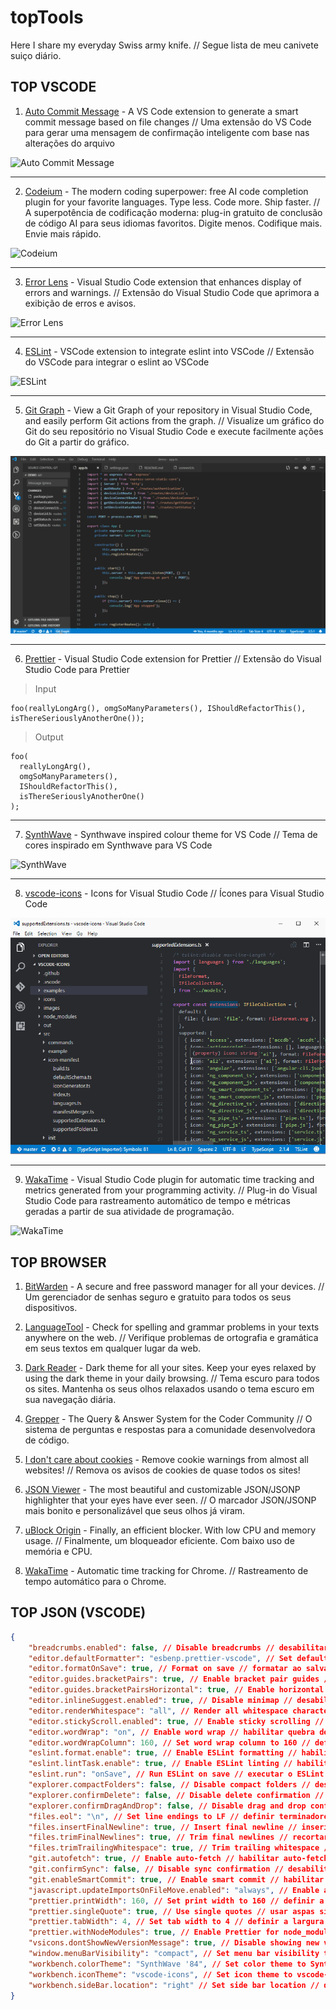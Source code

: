 # topTools

Here I share my everyday Swiss army knife. // Segue lista de meu canivete suiço diário.

## TOP VSCODE

1.  [Auto Commit Message](https://github.com/MichaelCurrin/auto-commit-msg) - A VS Code extension to generate a smart commit message based on file changes // Uma extensão do VS Code para gerar uma mensagem de confirmação inteligente com base nas alterações do arquivo

![Auto Commit Message](https://github.com/MichaelCurrin/auto-commit-msg/raw/master/docs/_media/sample-chore.png)

---

2.  [Codeium](https://www.codeium.com/) - The modern coding superpower: free AI code completion plugin for your favorite languages. Type less. Code more. Ship faster. // A superpotência de codificação moderna: plug-in gratuito de conclusão de código AI para seus idiomas favoritos. Digite menos. Codifique mais. Envie mais rápido.

![Codeium](https://www.codeium.com/static/demos/g_python_unit_test_with_logo.gif)

---

3.  [Error Lens](https://github.com/usernamehw/vscode-error-lens) - Visual Studio Code extension that enhances display of errors and warnings. // Extensão do Visual Studio Code que aprimora a exibição de erros e avisos.

![Error Lens](https://raw.githubusercontent.com/usernamehw/vscode-error-lens/master/img/demo.png)

---

4.  [ESLint](https://github.com/Microsoft/vscode-eslint) - VSCode extension to integrate eslint into VSCode // Extensão do VSCode para integrar o eslint ao VSCode

![ESLint](https://eslint.org/assets/images/eslint-features-img-900w.webp)

---

5.  [Git Graph](https://github.com/mhutchie/vscode-git-graph) - View a Git Graph of your repository in Visual Studio Code, and easily perform Git actions from the graph. // Visualize um gráfico do Git do seu repositório no Visual Studio Code e execute facilmente ações do Git a partir do gráfico.

![Git Graph](https://github.com/mhutchie/vscode-git-graph/raw/master/resources/demo.gif)

---

6.  [Prettier](https://github.com/prettier/prettier-vscode) - Visual Studio Code extension for Prettier // Extensão do Visual Studio Code para Prettier

> Input

```
foo(reallyLongArg(), omgSoManyParameters(), IShouldRefactorThis(), isThereSeriouslyAnotherOne());
```

> Output

```
foo(
  reallyLongArg(),
  omgSoManyParameters(),
  IShouldRefactorThis(),
  isThereSeriouslyAnotherOne()
);
```

---

7.  [SynthWave](https://github.com/robb0wen/synthwave-vscode) - Synthwave inspired colour theme for VS Code // Tema de cores inspirado em Synthwave para VS Code

![SynthWave](https://github.com/robb0wen/synthwave-vscode/blob/master/theme.jpg)

---

8.  [vscode-icons](https://github.com/vscode-icons/vscode-icons) - Icons for Visual Studio Code // Ícones para Visual Studio Code

![vscode-icons](https://raw.githubusercontent.com/vscode-icons/vscode-icons/master/images/screenshot.gif)

---

9.  [WakaTime](https://github.com/wakatime/vscode-wakatime) - Visual Studio Code plugin for automatic time tracking and metrics generated from your programming activity. // Plug-in do Visual Studio Code para rastreamento automático de tempo e métricas geradas a partir de sua atividade de programação.

![WakaTime](https://camo.githubusercontent.com/8c5c8124ec20095202d4d0125f1cac19865a0d26f920aa3ce6aac03d66239ca6/68747470733a2f2f77616b6174696d652e636f6d2f7374617469632f696d672f53637265656e53686f74732f53637265656e2d53686f742d323031362d30332d32312e706e67)

## TOP BROWSER

1. [BitWarden](https://chrome.google.com/webstore/detail/bitwarden-free-password-m/nngceckbapebfimnlniiiahkandclblb) - A secure and free password manager for all your devices. // Um gerenciador de senhas seguro e gratuito para todos os seus dispositivos.

2. [LanguageTool](https://microsoftedge.microsoft.com/addons/detail/corretor-gramatical-e-ort/hfjadhjooeceemgojogkhlppanjkbobc) - Check for spelling and grammar problems in your texts anywhere on the web. // Verifique problemas de ortografia e gramática em seus textos em qualquer lugar da web.

3. [Dark Reader](https://chrome.google.com/webstore/detail/dark-reader/eimadpbcbfnmbkopoojfekhnkhdbieeh) - Dark theme for all your sites. Keep your eyes relaxed by using the dark theme in your daily browsing. // Tema escuro para todos os sites. Mantenha os seus olhos relaxados usando o tema escuro em sua navegação diária.

4. [Grepper](https://chrome.google.com/webstore/detail/grepper/amaaokahonnfjjemodnpmeenfpnnbkco) - The Query & Answer System for the Coder Community // O sistema de perguntas e respostas para a comunidade desenvolvedora de código.

5. [I don't care about cookies](https://chrome.google.com/webstore/detail/i-dont-care-about-cookies/fihnjjcciajhdojfnbdddfaoknhalnja) - Remove cookie warnings from almost all websites! // Remova os avisos de cookies de quase todos os sites!

6. [JSON Viewer](https://chrome.google.com/webstore/detail/json-viewer/gbmdgpbipfallnflgajpaliibnhdgobh) - The most beautiful and customizable JSON/JSONP highlighter that your eyes have ever seen. // O marcador JSON/JSONP mais bonito e personalizável que seus olhos já viram.

7. [uBlock Origin](https://microsoftedge.microsoft.com/addons/detail/ublock-origin/odfafepnkmbhccpbejgmiehpchacaeak) - Finally, an efficient blocker. With low CPU and memory usage. // Finalmente, um bloqueador eficiente. Com baixo uso de memória e CPU.

8. [WakaTime](https://chrome.google.com/webstore/detail/wakatime/jnbbnacmeggbgdjgaoojpmhdlkkpblgi) - Automatic time tracking for Chrome. // Rastreamento de tempo automático para o Chrome.

## TOP JSON (VSCODE)

```json
{
    "breadcrumbs.enabled": false, // Disable breadcrumbs // desabilitar breadcrumbs
    "editor.defaultFormatter": "esbenp.prettier-vscode", // Set default formatter to Prettier // definir o formatador padrão para o Prettier
    "editor.formatOnSave": true, // Format on save // formatar ao salvar
    "editor.guides.bracketPairs": true, // Enable bracket pair guides // habilitar guias de pares de colchetes
    "editor.guides.bracketPairsHorizontal": true, // Enable horizontal bracket pair guides // habilitar guias de pares de colchetes horizontais
    "editor.inlineSuggest.enabled": true, // Disable minimap // desabilitar minimapa
    "editor.renderWhitespace": "all", // Render all whitespace characters // renderizar todos os caracteres de espaço em branco
    "editor.stickyScroll.enabled": true, // Enable sticky scrolling // habilitar rolagem adesiva
    "editor.wordWrap": "on", // Enable word wrap // habilitar quebra de linha
    "editor.wordWrapColumn": 160, // Set word wrap column to 160 // definir a coluna de quebra de linha para 160
    "eslint.format.enable": true, // Enable ESLint formatting // habilitar formatação do ESLint
    "eslint.lintTask.enable": true, // Enable ESLint linting // habilitar linting do ESLint
    "eslint.run": "onSave", // Run ESLint on save // executar o ESLint ao salvar
    "explorer.compactFolders": false, // Disable compact folders // desabilitar pastas compactas
    "explorer.confirmDelete": false, // Disable delete confirmation // desabilitar confirmação de exclusão
    "explorer.confirmDragAndDrop": false, // Disable drag and drop confirmation // desabilitar confirmação de arrastar e soltar
    "files.eol": "\n", // Set line endings to LF // definir terminadores de linha para LF
    "files.insertFinalNewline": true, // Insert final newline // inserir nova linha final
    "files.trimFinalNewlines": true, // Trim final newlines // recortar novas linhas finais
    "files.trimTrailingWhitespace": true, // Trim trailing whitespace // recortar espaço em branco final
    "git.autofetch": true, // Enable auto-fetch // habilitar auto-fetch
    "git.confirmSync": false, // Disable sync confirmation // desabilitar confirmação de sincronização
    "git.enableSmartCommit": true, // Enable smart commit // habilitar commit inteligente
    "javascript.updateImportsOnFileMove.enabled": "always", // Enable automatic import updates // habilitar atualizações de importação automática
    "prettier.printWidth": 160, // Set print width to 160 // definir a largura de impressão para 160
    "prettier.singleQuote": true, // Use single quotes // usar aspas simples
    "prettier.tabWidth": 4, // Set tab width to 4 // definir a largura da guia para 4
    "prettier.withNodeModules": true, // Enable Prettier for node_modules // habilitar Prettier para node_modules
    "vsicons.dontShowNewVersionMessage": true, // Disable showing new version message // desabilitar mensagem de nova versão
    "window.menuBarVisibility": "compact", // Set menu bar visibility to compact // definir a visibilidade da barra de menus
    "workbench.colorTheme": "SynthWave '84", // Set color theme to SynthWave '84' // definir o tema de cores para SynthWave '84'
    "workbench.iconTheme": "vscode-icons", // Set icon theme to vscode-icons // definir o tema de icones para vscode-icons
    "workbench.sideBar.location": "right" // Set side bar location // definir a localização da barra de ferramentas
}
```

